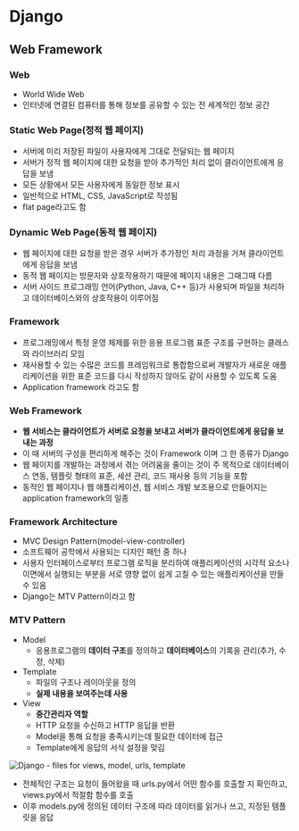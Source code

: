 # Django

## Web Framework

### Web

- World Wide Web
- 인터넷에 연결된 컴퓨터를 통해 정보를 공유할 수 있는 전 세계적인 정보 공간



### Static Web Page(정적 웹 페이지)

- 서버에 미리 저장된 파일이 사용자에게 그대로 전달되는 웹 페이지
- 서버가 정적 웹 페이지에 대한 요청을 받아 추가적인 처리 없이 클라이언트에게 응답을 보냄
- 모든 상황에서 모든 사용자에게 동일한 정보 표시
- 일반적으로 HTML, CSS, JavaScript로 작성됨
- flat page라고도 함



### Dynamic Web Page(동적 웹 페이지)

- 웹 페이지에 대한 요청을 받은 경우 서버가 추가정인 처리 과정을 거쳐 클라이언트에게 응답을 보냄
- 동적 웹 페이지는 방문자와 상호작용하기 때문에 페이지 내용은 그때그때 다름
- 서버 사이드 프로그래밍 언어(Python, Java, C++ 등)가 사용되며 파일을 처리하고 데이터베이스와의 상호작용이 이루어짐



### Framework

- 프로그래밍에서 특정 운영 체제를 위한 응용 프로그램 표준 구조를 구현하는 클래스와 라이브러리 모임
- 재사용할 수 있는 수많은 코드를 프레임워크로 통합함으로써 개발자가 새로운 애플리케이션을 위한 표준 코드를 다시 작성하지 않아도 같이 사용할 수 있도록 도움
- Application framework 라고도 함



### Web Framework

- **웹 서비스는 클라이언트가 서버로 요청을 보내고 서버가 클라이언트에게 응답을 보내는 과정**
- 이 때 서버의 구성을 편리하게 해주는 것이 Framework 이며 그 한 종류가 Django
- 웹 페이지를 개발하는 과정에서 겪는 어려움을 줄이는 것이 주 목적으로 데이터베이스 연동, 템플릿 형태의 표준, 세션 관리, 코드 재사용 등의 기능을 포함
- 동적인 웹 페이지나 웹 애플리케이션, 웹 서비스 개발 보조용으로 만들어지는 application framework의 일종



### Framework Architecture

- MVC Design Pattern(model-view-controller)
- 소프트웨어 공학에서 사용되는 디자인 패턴 중 하나
- 사용자 인터페이스로부터 프로그램 로직을 분리하여 애플리케이션의 시각적 요소나 이면에서 실행되는 부분을 서로 영향 없이 쉽게 고칠 수 있는 애플리케이션을 만들 수 있음
- Django는 MTV Pattern이라고 함



### MTV Pattern

- Model
  - 응용프로그램의 **데이터 구조**를 정의하고 **데이터베이스**의 기록을 관리(추가, 수정, 삭제)
- Template
  - 파일의 구조나 레이아웃을 정의
  - **실제 내용을 보여주는데 사용**
- View
  - **중간관리자 역할**
  - HTTP 요청을 수신하고 HTTP 응답을 반환
  - Model을 통해 요청을 충족시키는데 필요한 데이터에 접근
  - Template에게 응답의 서식 설정을 맞김

![Django - files for views, model, urls, template](https://developer.mozilla.org/en-US/docs/Learn/Server-side/Django/Introduction/basic-django.png)

- 전체적인 구조는 요청이 들어왔을 때 urls.py에서 어떤 함수를 호출할 지 확인하고, views.py에서 적절함 함수를 호출
- 이후 models.py에 정의된 데이터 구조에 따라 데이터를 읽거나 쓰고, 지정된 템플릿을 응답